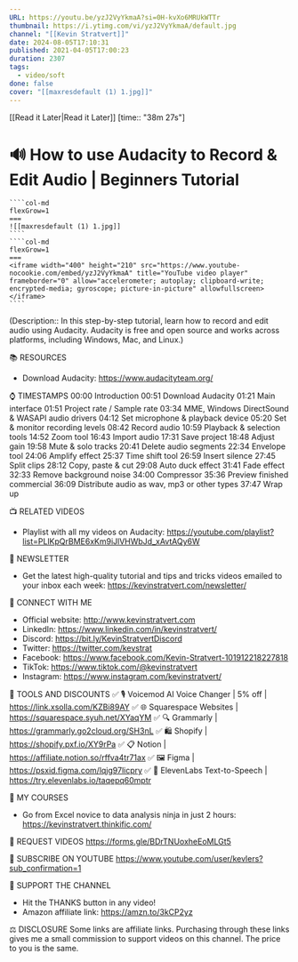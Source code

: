 ```yaml
---
URL: https://youtu.be/yzJ2VyYkmaA?si=0H-kvXo6MRUkWTTr
thumbnail: https://i.ytimg.com/vi/yzJ2VyYkmaA/default.jpg
channel: "[[Kevin Stratvert]]"
date: 2024-08-05T17:10:31
published: 2021-04-05T17:00:23
duration: 2307
tags:
  - video/soft
done: false
cover: "[[maxresdefault (1) 1.jpg]]"
---
```

[[Read it Later|Read it Later]] [time:: "38m 27s"]
# 🔊 How to use Audacity to Record & Edit Audio | Beginners Tutorial
`````col
````col-md
flexGrow=1
===
![[maxresdefault (1) 1.jpg]]
````
````col-md
flexGrow=1
===
<iframe width="400" height="210" src="https://www.youtube-nocookie.com/embed/yzJ2VyYkmaA" title="YouTube video player" frameborder="0" allow="accelerometer; autoplay; clipboard-write; encrypted-media; gyroscope; picture-in-picture" allowfullscreen></iframe>
````
`````
(Description:: In this step-by-step tutorial, learn how to record and edit audio using Audacity. Audacity is free and open source and works across platforms, including Windows, Mac, and Linux.)

📚 RESOURCES
- Download Audacity: https://www.audacityteam.org/

⌚ TIMESTAMPS
00:00 Introduction
00:51 Download Audacity
01:21 Main interface
01:51 Project rate / Sample rate
03:34 MME, Windows DirectSound & WASAPI audio drivers
04:12 Set microphone & playback device
05:20 Set & monitor recording levels
08:42 Record audio
10:59 Playback & selection tools
14:52 Zoom tool
16:43 Import audio
17:31 Save project
18:48 Adjust gain
19:58 Mute & solo tracks
20:41 Delete audio segments
22:34 Envelope tool
24:06 Amplify effect
25:37 Time shift tool
26:59 Insert silence
27:45 Split clips
28:12 Copy, paste & cut
29:08 Auto duck effect
31:41 Fade effect
32:33 Remove background noise
34:00 Compressor
35:36 Preview finished commercial
36:09 Distribute audio as wav, mp3 or other types
37:47 Wrap up 

📺 RELATED VIDEOS
- Playlist with all my videos on Audacity: https://youtube.com/playlist?list=PLlKpQrBME6xKm9iJlVHWbJd_xAvtAQy6W

📩 NEWSLETTER
- Get the latest high-quality tutorial and tips and tricks videos emailed to your inbox each week: https://kevinstratvert.com/newsletter/

🔽 CONNECT WITH ME
- Official website: http://www.kevinstratvert.com
- LinkedIn: https://www.linkedin.com/in/kevinstratvert/
- Discord: https://bit.ly/KevinStratvertDiscord
- Twitter: https://twitter.com/kevstrat
- Facebook: https://www.facebook.com/Kevin-Stratvert-101912218227818
- TikTok: https://www.tiktok.com/@kevinstratvert
- Instagram: https://www.instagram.com/kevinstratvert/

🎁 TOOLS AND DISCOUNTS
✅ 🎙️ Voicemod AI Voice Changer | 5% off | https://link.xsolla.com/KZBi89AY
✅ 🌐 Squarespace Websites | https://squarespace.syuh.net/XYaqYM
✅ 🔍 Grammarly | https://grammarly.go2cloud.org/SH3nL
✅ 🛍️ Shopify | https://shopify.pxf.io/XY9rPa
✅ 📋 Notion | https://affiliate.notion.so/rffva4tr71ax
✅ 🖼️ Figma | https://psxid.figma.com/lqjg97licpry
✅ 🤖 ElevenLabs Text-to-Speech | https://try.elevenlabs.io/taqepq60mptr

🎒 MY COURSES
- Go from Excel novice to data analysis ninja in just 2 hours: https://kevinstratvert.thinkific.com/

🙏 REQUEST VIDEOS
https://forms.gle/BDrTNUoxheEoMLGt5

🔔 SUBSCRIBE ON YOUTUBE
https://www.youtube.com/user/kevlers?sub_confirmation=1

🙌 SUPPORT THE CHANNEL
- Hit the THANKS button in any video!
- Amazon affiliate link: https://amzn.to/3kCP2yz

⚖ DISCLOSURE
Some links are affiliate links. Purchasing through these links gives me a small commission to support videos on this channel. The price to you is the same.